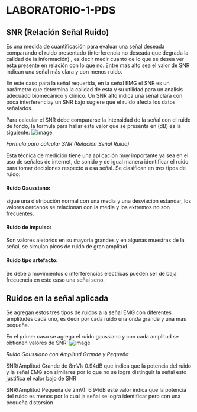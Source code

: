 # LABORATORIO-1-PDS

## SNR (Relación Señal Ruido)

Es una medida de cuantificación para evaluar una señal deseada comparando el ruido presentado (interferencia no deseada que degrada la calidad de la información) , es decir medir cuanto de lo que se desea ver esta presente en relación con lo que no. Entre mas alto sea el valor de SNR indican una señal más clara y con menos ruido. 

En este caso para la señal requerida, en la señal EMG el SNR es un parámetro que determina la calidad de esta y su utilidad para un analisis adecuado biomecánico y clínico. Un SNR alto indica una señal clara con poca interferenciay un SNR bajo sugiere que el ruido afecta los datos señalados.

Para calcular el SNR debe compararse la intensidad de la señal con el ruido de fondo, la formula para hallar este valor que se presenta en (dB) es la siguiente:
![image](https://github.com/user-attachments/assets/46d4cdff-f816-4780-b637-de251b41f5a1)
 
 *Formula para calcular SNR (Relación Señal Ruido)*
 
Esta técnica de medición tiene una aplicación muy importante ya sea en el uso de señales de internet, de sonido y de igual manera identificar el ruido para tomar decisiones respecto a esa señal. Se clasifican en tres tipos de ruido:

#### Ruido Gaussiano:
sigue una distribución normal con una media y una desviación estandar, los valores cercanos se relacionan con la media y los extremos no son frecuentes.

#### Ruido de impulso: 
Son valores aletorios en su mayoria grandes y en algunas muestras de la señal, se simulan picos de ruido de gran amplitud. 

#### Ruido tipo artefacto:
Se debe a movimientos o interferencias electricas pueden ser de baja frecuencia en este caso una señal seno.

## Ruidos en la señal aplicada
Se agregan estos tres tipos de ruidos a la señal EMG con diferentes amplitudes cada uno, es decir por cada ruido una onda grande y una mas pequeña. 

En el primer caso se agrega el ruido gaussiano y con cada amplitud se obtienen valores de SNR:
![image](https://github.com/user-attachments/assets/3ef0a4f7-c747-4257-ae5a-d149658f392e)

*Ruido Gaussiano con Amplitud Grande y Pequeña*

SNR(Amplitud Grande de 8mV): 0.94dB que indica que la potencia del ruido y la señal EMG son similares por lo que no se logra distinguir la señal esto justifica el valor bajo de SNR

SNR(Amplitud Pequeña de 2mV): 6.94dB este valor indica que la potencia del ruido es menos por lo cual la señal se logra identificar pero con una pequeña distorsión
